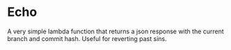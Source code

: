 # Echo

A very simple lambda function that returns a json response with the current branch and commit hash.
Useful for reverting past sins.
